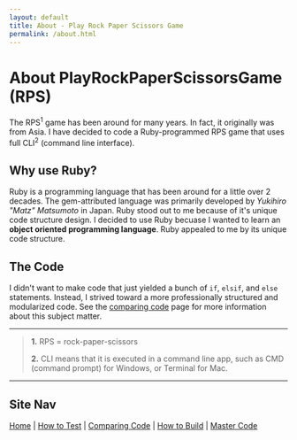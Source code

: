 ```yaml
---
layout: default
title: About - Play Rock Paper Scissors Game
permalink: /about.html
---
```


# About PlayRockPaperScissorsGame (RPS)

The RPS<sup>1</sup> game has been around for many years. In fact, it originally was from Asia. 
I have decided to code a Ruby-programmed RPS game that uses full CLI<sup>2</sup> (command line interface).

## Why use Ruby?

Ruby is a programming language that has been around for a little over 2 decades. The gem-attributed language was primarily developed by *Yukihiro "Matz" Matsumoto* in Japan. Ruby stood out to me because of it's unique code structure design. I decided to use Ruby becuase I wanted to learn an **object oriented programming language**. Ruby appealed to me by its unique code structure. 

## The Code

I didn't want to make code that just yielded a bunch of `if`, `elsif`, and `else` statements. Instead, I strived toward a more professionally structured and modularized code. See the [comparing code](Comparing_Code) page for more information about this subject matter.

________

> **1.** RPS = rock-paper-scissors
> 
> **2.** CLI means that it is executed in a command line app, such as CMD (command prompt) for Windows, or Terminal for Mac.

________

## Site Nav

[Home](./) | [How to Test](Testing) | [Comparing Code](Comparing_Code) | [How to Build](How_to_Build) | [Master Code](Code)

